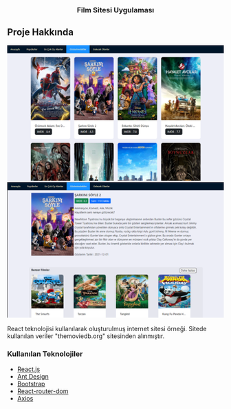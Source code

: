 
<!-- PROJECT LOGO -->
<br />
<div align="center">
<h3 align="center">Film Sitesi Uygulaması</h3>
</div>


<!-- ABOUT THE PROJECT -->
## Proje Hakkında

<img src="https://github.com/BusraOzcann/React-Film-Website/blob/master/web_page1.png" style="width:800px"/>
<img src="https://github.com/BusraOzcann/React-Film-Website/blob/master/web_page2.png" style="width:800px"/>

React teknolojisi kullanılarak oluşturulmuş internet sitesi örneği. Sitede kullanılan veriler "themoviedb.org" sitesinden alınmıştır.




### Kullanılan Teknolojiler

* [React.js](https://reactjs.org/)
* [Ant Design](https://ant.design)
* [Bootstrap](https://getbootstrap.com)
* [React-router-dom](https://reactrouter.com)
* [Axios](https://www.npmjs.com/package/axios)







